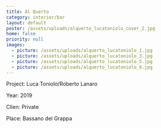 ```yaml
---
title: Al Querto
category: interior/bar
layout: default
poster: /assets/uploads/alquerto_lucatoniolo_cover_2.jpg
home: false
priority: null
images:
  - picture: /assets/uploads/alquerto_lucatoniolo_1.jpg
  - picture: /assets/uploads/alquerto_lucatoniolo_3.jpg
  - picture: /assets/uploads/alquerto_lucatoniolo_5.jpg
  - picture: /assets/uploads/alquerto_lucatoniolo_6.jpg
---
```

Project: Luca Toniolo/Roberto Lanaro

Year: 2019

Clien: Private

Place: Bassano del Grappa
